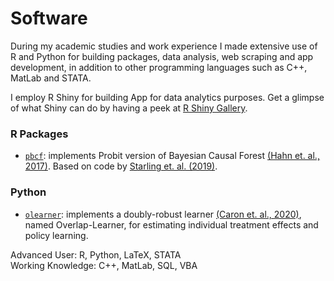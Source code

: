 # Software

During my academic studies and work experience I made extensive use of R and Python for building packages, data analysis, web scraping and app development, in addition to other programming languages such as C++, MatLab and STATA. 

I employ R Shiny for building App for data analytics purposes. Get a glimpse of what Shiny can do by having a peek at [R Shiny Gallery](https://shiny.rstudio.com/gallery/).

### **R Packages**
- [`pbcf`](https://github.com/albicaron/pbcf): implements Probit version of Bayesian Causal Forest [(Hahn et. al., 2017)](https://arxiv.org/pdf/1706.09523.pdf). Based on code by [Starling et. al. (2019)](https://arxiv.org/pdf/1905.09405.pdf).


### **Python**
- [`olearner`](https://github.com/albicaron/olearner): implements a doubly-robust learner [(Caron et. al., 2020)](https://arxiv.org/pdf/2009.06472.pdf), named Overlap-Learner, for estimating individual treatment effects and policy learning.


Advanced User: R, Python, LaTeX, STATA \
Working Knowledge: C++, MatLab, SQL, VBA